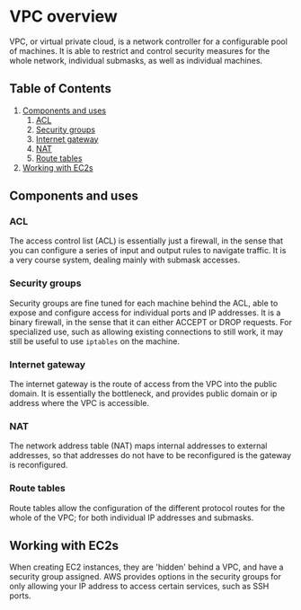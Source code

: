 # VPC overview
VPC, or virtual private cloud, is a network controller for a configurable pool of machines. It is able to restrict and control security measures for the whole network, individual submasks, as well as individual machines.

<!--BEGIN TOC-->
## Table of Contents
1. [Components and uses](#toc-sub-tag-0)
	1. [ACL](#toc-sub-tag-1)
	2. [Security groups](#toc-sub-tag-2)
	3. [Internet gateway](#toc-sub-tag-3)
	4. [NAT](#toc-sub-tag-4)
	5. [Route tables](#toc-sub-tag-5)
2. [Working with EC2s](#toc-sub-tag-6)
<!--END TOC-->

## Components and uses <a name="toc-sub-tag-0"></a>

### ACL <a name="toc-sub-tag-1"></a>
The access control list (ACL) is essentially just a firewall, in the sense that you can configure a series of input and output rules to navigate traffic. It is a very course system, dealing mainly with submask accesses.

### Security groups <a name="toc-sub-tag-2"></a>
Security groups are fine tuned for each machine behind the ACL, able to expose and configure access for individual ports and IP addresses. It is a binary firewall, in the sense that it can either ACCEPT or DROP requests. For specialized use, such as allowing existing connections to still work, it may still be useful to use `iptables` on the machine.

### Internet gateway <a name="toc-sub-tag-3"></a>
The internet gateway is the route of access from the VPC into the public domain. It is essentially the bottleneck, and provides public domain or ip address where the VPC is accessible.

### NAT <a name="toc-sub-tag-4"></a>
The network address table (NAT) maps internal addresses to external addresses, so that addresses do not have to be reconfigured is the gateway is reconfigured.

### Route tables <a name="toc-sub-tag-5"></a>
Route tables allow the configuration of the different protocol routes for the whole of the VPC; for both individual IP addresses and submasks.

## Working with EC2s <a name="toc-sub-tag-6"></a>
When creating EC2 instances, they are 'hidden' behind a VPC, and have a security group assigned. AWS provides options in the security groups for only allowing your IP address to access certain services, such as SSH ports.
